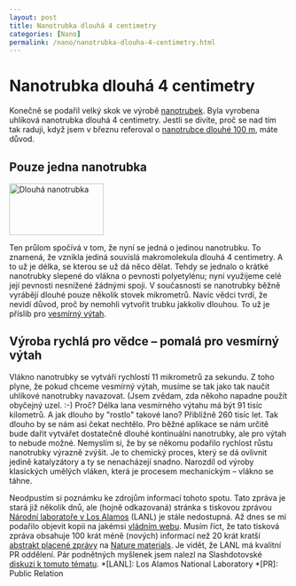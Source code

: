 ```yaml
---
layout: post
title: Nanotrubka dlouhá 4 centimetry
categories: [Nano]
permalink: /nano/nanotrubka-dlouha-4-centimetry.html
---
```

# Nanotrubka dlouhá 4 centimetry

Konečně se podařil velký skok ve výrobě [nanotrubek](http://techblog.srubar.net/nano/nanotubes-nanotrubky.html). Byla vyrobena uhlíková nanotrubka dlouhá 4 centimetry. Jestli se divíte, proč se nad tím tak raduji, když jsem v březnu referoval o [nanotrubce dlouhé 100 m](http://techblog.srubar.net/nano/nejdelsi-nanotrubka.html), máte důvod.

## Pouze jedna nanotrubka

<div class="obry"><div class="leftbox"><img alt="Dlouhá nanotrubka" height="93" src="http://techblog.srubar.net/images/dlouha-nanotrubka.jpg" width="170"/></div></div> 

Ten průlom spočívá v tom, že nyní se jedná o jedinou nanotrubku. To znamená, že vznikla jediná souvislá makromolekula dlouhá 4 centimetry. A to už je délka, se kterou se už dá něco dělat. Tehdy se jednalo o krátké nanotrubky slepené do vlákna o pevnosti polyetylénu; nyní využijeme celé její pevnosti nesnížené žádnými spoji. V současnosti se nanotrubky běžně vyrábějí dlouhé pouze několik stovek mikrometrů. Navíc vědci tvrdí, že nevidí důvod, proč by nemohli vytvořit trubku jakkoliv dlouhou. To už je příslib pro [vesmírný výtah](http://www.transhumanismus.cz/blog.php?time=040705#445).

## Výroba rychlá pro vědce – pomalá pro vesmírný výtah

Vlákno nanotrubky se vytváří rychlostí 11 mikrometrů za sekundu. Z toho plyne, že pokud chceme vesmírný výtah, musíme se tak jako tak naučit uhlíkové nanotrubky navazovat. (Jsem zvědam, zda někoho napadne použít obyčejný uzel. :-) Proč? Délka lana vesmírného výtahu má být 91 tisíc kilometrů. A jak dlouho by "rostlo" takové lano? Přibližně 260 tisíc let. Tak dlouho by se nám asi čekat nechtělo. Pro běžné aplikace se nám určitě bude dařit vytvářet dostatečně dlouhé kontinuální nanotrubky, ale pro výtah to nebude možné. Nemyslím si, že by se někomu podařilo rychlost růstu nanotrubky výrazně zvýšit. Je to chemický proces, který se dá ovlivnit jedině katalyzátory a ty se nenacházejí snadno. Narozdíl od výroby klasických umělých vláken, která je procesem mechanickým – vlákno se táhne.

Neodpustím si poznámku ke zdrojům informací tohoto spotu. Tato zpráva je stará již několik dnů, ale (hojně odkazovaná) stránka s tiskovou zprávou [Národní laboratoře v Los Alamos](http://www.lanl.gov/worldview/news/releases/archive/04-076.shtml) (LANL) je stále nedostupná. Až dnes se mi podařilo objevit kopii na jakémsi [vládním webu](http://usinfo.state.gov/gi/Archive/2004/Sep/15-570381.html). Musím říct, že tato tisková zpráva obsahuje 100 krát méně (nových) informací než 20 krát kratší [abstrakt placené zprávy](http://www.nature.com/cgi-taf/DynaPage.taf?file=/nmat/journal/vaop/ncurrent/abs/nmat1216.html) na [Nature materials](http://www.nature.com/nmat/). Je vidět, že LANL má kvalitní PR oddělení. Pár podnětných myšlenek jsem nalezl na Slashdotovské [diskuzi k tomuto tématu](http://science.slashdot.org/article.pl?sid=04/09/15/137249).
  *[LANL]: Los Alamos National Laboratory
  *[PR]: Public Relation

